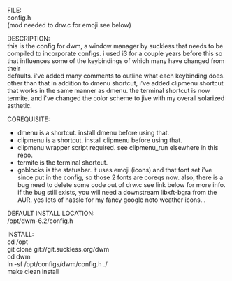 FILE:  
config.h  
(mod needed to drw.c for emoji see below)

DESCRIPTION:  
this is the config for dwm, a window manager by suckless that needs to be  
compiled to incorporate configs. i used i3 for a couple years before this so  
that influences some of the keybindings of which many have changed from their  
defaults. i've added many comments to outline what each keybinding does.  
other than that in addition to dmenu shortcut, i've added clipmenu shortcut  
that works in the same manner as dmenu. the terminal shortcut is now termite.
and i've changed the color scheme to jive with my overall solarized asthetic.  

COREQUISITE:  
* dmenu is a shortcut. install dmenu before using that.  
* clipmenu is a shortcut. install clipmenu before using that.  
* clipmenu wrapper script required. see clipmenu_run elsewhere in this repo.  
* termite is the terminal shortcut.
* goblocks is the statusbar. it uses emoji (icons) and that font set i've since
	put in the config, so those 2 fonts are coreqs now. also, there is a bug
	need to delete some code out of drw.c see link below for more info.
	if the bug still exists, you will need a downstream libxft-bgra from the
	AUR. yes lots of hassle for my fancy google noto weather icons...

DEFAULT INSTALL LOCATION:  
/opt/dwm-6.2/config.h   

INSTALL:  
cd /opt  
git clone git://git.suckless.org/dwm  
cd dwm  
ln -sf /opt/configs/dwm/config.h ./  
make clean install  

